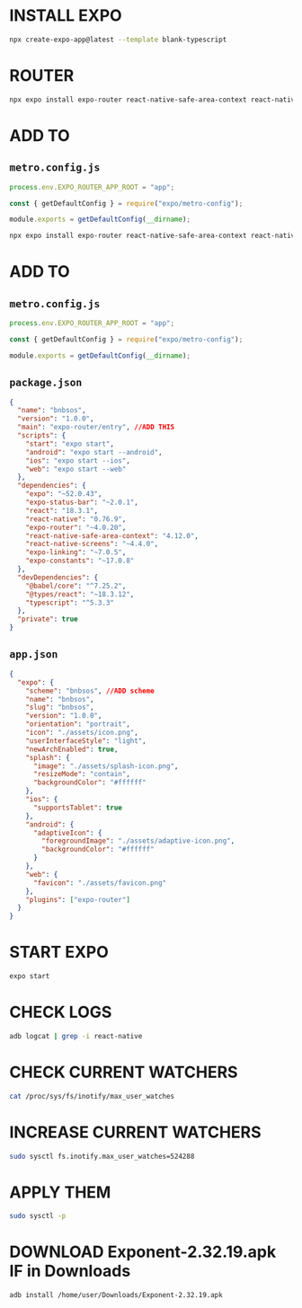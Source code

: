 # INSTALL EXPO

```bash
npx create-expo-app@latest --template blank-typescript
```

# ROUTER

```bash
npx expo install expo-router react-native-safe-area-context react-native-screens expo-linking expo-constants expo-status-bar
```

# ADD TO

## `metro.config.js`

```javascript
process.env.EXPO_ROUTER_APP_ROOT = "app";

const { getDefaultConfig } = require("expo/metro-config");

module.exports = getDefaultConfig(__dirname);
```

```bash
npx expo install expo-router react-native-safe-area-context react-native-screens expo-linking expo-constants expo-status-bar
```

# ADD TO

## `metro.config.js`

```javascript
process.env.EXPO_ROUTER_APP_ROOT = "app";

const { getDefaultConfig } = require("expo/metro-config");

module.exports = getDefaultConfig(__dirname);
```

## `package.json`

```json
{
  "name": "bnbsos",
  "version": "1.0.0",
  "main": "expo-router/entry", //ADD THIS
  "scripts": {
    "start": "expo start",
    "android": "expo start --android",
    "ios": "expo start --ios",
    "web": "expo start --web"
  },
  "dependencies": {
    "expo": "~52.0.43",
    "expo-status-bar": "~2.0.1",
    "react": "18.3.1",
    "react-native": "0.76.9",
    "expo-router": "~4.0.20",
    "react-native-safe-area-context": "4.12.0",
    "react-native-screens": "~4.4.0",
    "expo-linking": "~7.0.5",
    "expo-constants": "~17.0.8"
  },
  "devDependencies": {
    "@babel/core": "^7.25.2",
    "@types/react": "~18.3.12",
    "typescript": "^5.3.3"
  },
  "private": true
}
```

## `app.json`

```json
{
  "expo": {
    "scheme": "bnbsos", //ADD scheme
    "name": "bnbsos",
    "slug": "bnbsos",
    "version": "1.0.0",
    "orientation": "portrait",
    "icon": "./assets/icon.png",
    "userInterfaceStyle": "light",
    "newArchEnabled": true,
    "splash": {
      "image": "./assets/splash-icon.png",
      "resizeMode": "contain",
      "backgroundColor": "#ffffff"
    },
    "ios": {
      "supportsTablet": true
    },
    "android": {
      "adaptiveIcon": {
        "foregroundImage": "./assets/adaptive-icon.png",
        "backgroundColor": "#ffffff"
      }
    },
    "web": {
      "favicon": "./assets/favicon.png"
    },
    "plugins": ["expo-router"]
  }
}
```

# START EXPO

```bash
expo start
```

# CHECK LOGS

```bash
adb logcat | grep -i react-native
```

# CHECK CURRENT WATCHERS

```bash
cat /proc/sys/fs/inotify/max_user_watches
```

# INCREASE CURRENT WATCHERS

```bash
sudo sysctl fs.inotify.max_user_watches=524288
```

# APPLY THEM

```bash
sudo sysctl -p
```

# DOWNLOAD Exponent-2.32.19.apk IF in Downloads

```bash
adb install /home/user/Downloads/Exponent-2.32.19.apk
```
